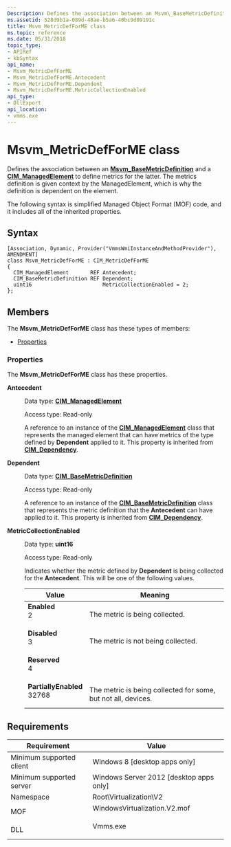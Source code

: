 ```yaml
---
Description: Defines the association between an Msvm\_BaseMetricDefinition and a CIM\_ManagedElement to define metrics for the latter. The metrics definition is given context by the ManagedElement, which is why the definition is dependent on the element.
ms.assetid: 528d9b1a-089d-48ae-b5a6-40bc9d09191c
title: Msvm_MetricDefForME class
ms.topic: reference
ms.date: 05/31/2018
topic_type: 
- APIRef
- kbSyntax
api_name: 
- Msvm_MetricDefForME
- Msvm_MetricDefForME.Antecedent
- Msvm_MetricDefForME.Dependent
- Msvm_MetricDefForME.MetricCollectionEnabled
api_type: 
- DllExport
api_location: 
- vmms.exe
---
```


# Msvm\_MetricDefForME class

Defines the association between an [**Msvm\_BaseMetricDefinition**](msvm-basemetricdefinition.md) and a [**CIM\_ManagedElement**](/previous-versions/windows/desktop/iscsitarg/cim-managedelement) to define metrics for the latter. The metrics definition is given context by the ManagedElement, which is why the definition is dependent on the element.

The following syntax is simplified Managed Object Format (MOF) code, and it includes all of the inherited properties.

## Syntax

``` syntax
[Association, Dynamic, Provider("VmmsWmiInstanceAndMethodProvider"), AMENDMENT]
class Msvm_MetricDefForME : CIM_MetricDefForME
{
  CIM_ManagedElement       REF Antecedent;
  CIM_BaseMetricDefinition REF Dependent;
  uint16                       MetricCollectionEnabled = 2;
};
```

## Members

The **Msvm\_MetricDefForME** class has these types of members:

-   [Properties](#properties)

### Properties

The **Msvm\_MetricDefForME** class has these properties.

<dl> <dt>

**Antecedent**
</dt> <dd> <dl> <dt>

Data type: **[**CIM\_ManagedElement**](/previous-versions/windows/desktop/iscsitarg/cim-managedelement)**
</dt> <dt>

Access type: Read-only
</dt> </dl>

A reference to an instance of the [**CIM\_ManagedElement**](/previous-versions/windows/desktop/iscsitarg/cim-managedelement) class that represents the managed element that can have metrics of the type defined by **Dependent** applied to it. This property is inherited from [**CIM\_Dependency**](/windows/desktop/CIMWin32Prov/cim-dependency).

</dd> <dt>

**Dependent**
</dt> <dd> <dl> <dt>

Data type: **[**CIM\_BaseMetricDefinition**](/previous-versions/windows/desktop/iscsitarg/cim-managedelement)**
</dt> <dt>

Access type: Read-only
</dt> </dl>

A reference to an instance of the [**CIM\_BaseMetricDefinition**](/previous-versions/windows/desktop/iscsitarg/cim-managedelement) class that represents the metric definition that the **Antecedent** can have applied to it. This property is inherited from [**CIM\_Dependency**](/windows/desktop/CIMWin32Prov/cim-dependency).

</dd> <dt>

**MetricCollectionEnabled**
</dt> <dd> <dl> <dt>

Data type: **uint16**
</dt> <dt>

Access type: Read-only
</dt> </dl>

Indicates whether the metric defined by **Dependent** is being collected for the **Antecedent**. This will be one of the following values.



| Value                                                                                                                                                                                                                                                               | Meaning                                                                  |
|---------------------------------------------------------------------------------------------------------------------------------------------------------------------------------------------------------------------------------------------------------------------|--------------------------------------------------------------------------|
| <span id="Enabled"></span><span id="enabled"></span><span id="ENABLED"></span><dl> <dt>**Enabled**</dt> <dt>2</dt> </dl>                                         | The metric is being collected.<br/>                                |
| <span id="Disabled"></span><span id="disabled"></span><span id="DISABLED"></span><dl> <dt>**Disabled**</dt> <dt>3</dt> </dl>                                     | The metric is not being collected.<br/>                            |
| <span id="Reserved"></span><span id="reserved"></span><span id="RESERVED"></span><dl> <dt>**Reserved**</dt> <dt>4</dt> </dl>                                     |                                                                          |
| <span id="PartiallyEnabled"></span><span id="partiallyenabled"></span><span id="PARTIALLYENABLED"></span><dl> <dt>**PartiallyEnabled**</dt> <dt>32768</dt> </dl> | The metric is being collected for some, but not all, devices.<br/> |



 

</dd> </dl>

## Requirements



| Requirement | Value |
|-------------------------------------|---------------------------------------------------------------------------------------------------------|
| Minimum supported client<br/> | Windows 8 \[desktop apps only\]<br/>                                                              |
| Minimum supported server<br/> | Windows Server 2012 \[desktop apps only\]<br/>                                                    |
| Namespace<br/>                | Root\\Virtualization\\V2<br/>                                                                     |
| MOF<br/>                      | <dl> <dt>WindowsVirtualization.V2.mof</dt> </dl> |
| DLL<br/>                      | <dl> <dt>Vmms.exe</dt> </dl>                     |



 


